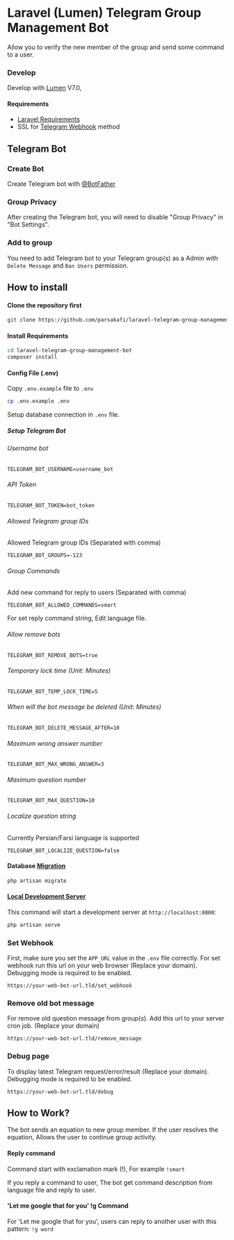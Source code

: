 # Laravel (Lumen) Telegram Group Management Bot
Allow you to verify the new member of the group and send some command to a user.



### Develop

Develop with [Lumen](https://lumen.laravel.com) V7.0, 

#### Requirements
* [Laravel Requirements](https://laravel.com/docs/7.x/installation#server-requirements)
* SSL for [Telegram Webhook](https://core.telegram.org/bots/webhooks) method


## Telegram Bot

### Create Bot
Create Telegram bot with [@BotFather](https://core.telegram.org/bots#6-botfather)

### Group Privacy
After creating the Telegram bot, you will need to disable "Group Privacy" in "Bot Settings".

### Add to group
You need to add Telegram bot to your Telegram group(s) as a Admin with `Delete Message` and `Ban Users` permission.

## How to install

#### Clone the repository first
```bash
git clone https://github.com/parsakafi/laravel-telegram-group-management-bot.git
```

#### Install Requirements
```bash
cd laravel-telegram-group-management-bot
composer install
```

#### Config File (.env)

Copy `.env.example` file to `.env`
```bash
cp .env.example .env
```

Setup database connection in `.env` file.


##### Setup Telegram Bot 

###### Username bot

```
TELEGRAM_BOT_USERNAME=username_bot
```

###### API Token

```
TELEGRAM_BOT_TOKEN=bot_token
```

###### Allowed Telegram group IDs 

Allowed Telegram group IDs (Separated with comma)

```
TELEGRAM_BOT_GROUPS=-123
```

###### Group Commands

Add new command for reply to users (Separated with comma)

```
TELEGRAM_BOT_ALLOWED_COMMANDS=smart
```

For set reply command string, Edit language file.

###### Allow remove bots

```
TELEGRAM_BOT_REMOVE_BOTS=true
```

###### Temporary lock time (Unit: Minutes)

```
TELEGRAM_BOT_TEMP_LOCK_TIME=5
```

###### When will the bot message be deleted (Unit: Minutes)

```text
TELEGRAM_BOT_DELETE_MESSAGE_AFTER=10
```

###### Maximum wrong answer number

```
TELEGRAM_BOT_MAX_WRONG_ANSWER=3
```

###### Maximum question number

```
TELEGRAM_BOT_MAX_QUESTION=10
```

###### Localize question string

Currently Persian/Farsi language is supported

```
TELEGRAM_BOT_LOCALIZE_QUESTION=false
```



#### Database [Migration](https://laravel.com/docs/7.x/migrations)

```bash
php artisan migrate
```

#### [Local Development Server](https://laravel.com/docs/7.x/installation#installing-laravel)
This command will start a development server at `http://localhost:8000`:
```bash
php artisan serve
```

### Set Webhook
First, make sure you set the `APP_URL` value in the `.env` file correctly. For set webhook run this url on your web browser (Replace your domain). Debugging mode is required to be enabled.
```text
https://your-web-bot-url.tld/set_webhook
```

### Remove old bot message
For remove old question message from group(s). Add this url to your server cron job. (Replace your domain)
```text
https://your-web-bot-url.tld/remove_message
```

### Debug page
To display latest Telegram request/error/result (Replace your domain). Debugging mode is required to be enabled.
```text
https://your-web-bot-url.tld/debug
```

## How to Work?

The bot sends an equation to new group member. If the user resolves the equation, Allows the user to continue group activity.

#### Reply command

Command start with exclamation mark (!), For example `!smart`

If you reply a command to user, The bot get command description from language file and reply to user.

#### 'Let me google that for you' !g Command

For 'Let me google that for you', users can reply to another user with this pattern:
`!g word`